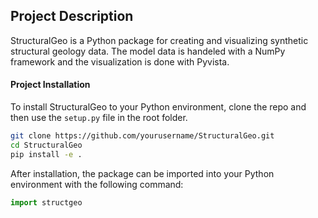 ## Project Description
StructuralGeo is a Python package for creating and visualizing synthetic structural geology data. The model data is handeled with a NumPy framework and the visualization is done with Pyvista.
#### Project Installation
To install StructuralGeo to your Python environment, clone the repo and then use the `setup.py` file in the root folder. 

```bash
git clone https://github.com/yourusername/StructuralGeo.git
cd StructuralGeo
pip install -e .
```

After installation, the package can be imported into your Python environment with the following command:

```python
import structgeo
```


